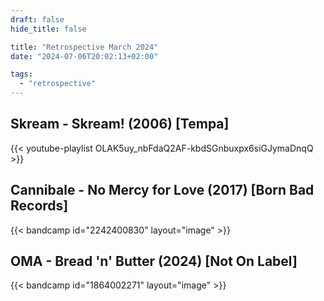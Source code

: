 ```yaml
---
draft: false
hide_title: false

title: "Retrospective March 2024"
date: "2024-07-06T20:02:13+02:00"

tags:
  - "retrospective"
---
```


## Skream - Skream! (2006) [Tempa]

{{< youtube-playlist OLAK5uy_nbFdaQ2AF-kbdSGnbuxpx6siGJymaDnqQ >}}

## Cannibale - No Mercy for Love (2017) [Born Bad Records]

{{< bandcamp id="2242400830" layout="image" >}}

## OMA - Bread 'n' Butter (2024) [Not On Label]

{{< bandcamp id="1864002271" layout="image" >}}
